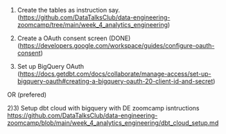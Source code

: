 1) Create the tables as instruction say. (https://github.com/DataTalksClub/data-engineering-zoomcamp/tree/main/week_4_analytics_engineering)

2) Create a OAuth consent screen (DONE) (https://developers.google.com/workspace/guides/configure-oauth-consent)
3) Set up BigQuery OAuth (https://docs.getdbt.com/docs/collaborate/manage-access/set-up-bigquery-oauth#creating-a-bigquery-oauth-20-client-id-and-secret)

OR (prefered)

2)3) Setup dbt cloud with bigquery with DE zoomcamp isntructions https://github.com/DataTalksClub/data-engineering-zoomcamp/blob/main/week_4_analytics_engineering/dbt_cloud_setup.md

